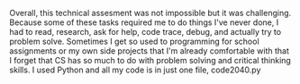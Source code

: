  Overall, this technical assesment was not impossible but it was challenging. Because some of these tasks required me to do things I've never done, I had to read, research, ask for help, code trace, debug, and actually try to problem solve. Sometimes I get so used to programming for school assignments or my own side projects that I'm already comfortable with that I forget that CS has so much to do with problem solving and critical thinking skills. 
 I used Python and all my code is in just one file, code2040.py
